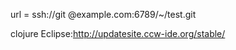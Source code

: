 url = ssh://git @example.com:6789/~/test.git

clojure Eclipse:http://updatesite.ccw-ide.org/stable/

